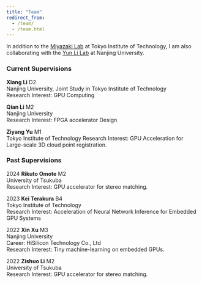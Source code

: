 ```yaml
---
title: "Team"
redirect_from: 
  - /team/
  - /team.html
---
```


In addition to the [Miyazaki Lab](http://www.lsc.cs.titech.ac.jp/en/) at Tokyo Institute of Technology, I am also
collaborating with the [Yun Li Lab](https://www.yunligroup.org/) at Nanjing University.

### Current Supervisions

**Xiang Li**	D2<br />
Nanjing University, Joint Study in Tokyo Institute of Technology<br />
Research Interest: GPU Computing

**Qian Li**	M2<br />
Nanjing University<br />
Research Interest: FPGA accelerator Design

**Ziyang Yu**	M1<br />
Tokyo Institute of Technology
Research Interest: GPU Acceleration for Large-scale 3D cloud point registration.

### Past Supervisions

2024
**Rikuto Omote**	M2<br />
University of Tsukuba<br />
Research Interest: GPU accelerator for stereo matching.

2023
**Kei Terakura**	B4<br />
Tokyo Institute of Technology<br />
Research Interest: Acceleration of Neural Network Inference for Embedded GPU Systems

2022
**Xin Xu**	M3<br />
Nanjing University<br />
Career: HiSilicon Technology Co., Ltd<br />
Research Interest: Tiny machine-learning on embedded GPUs. 

2022
**Zishuo Li**	M2<br />
University of Tsukuba<br />
Research Interest: GPU accelerator for stereo matching.

